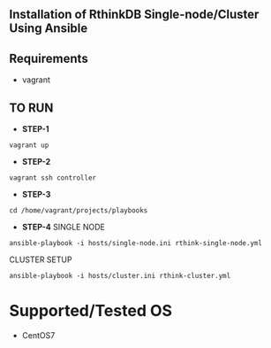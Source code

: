 ## Installation of RthinkDB Single-node/Cluster Using Ansible

## Requirements
* vagrant

## TO RUN
* **STEP-1**
```
vagrant up
```

* **STEP-2**
```
vagrant ssh controller
```

* **STEP-3**
```
cd /home/vagrant/projects/playbooks
```

* **STEP-4**
SINGLE NODE

```
ansible-playbook -i hosts/single-node.ini rthink-single-node.yml
```

CLUSTER SETUP
```
ansible-playbook -i hosts/cluster.ini rthink-cluster.yml
```

# Supported/Tested OS
* CentOS7